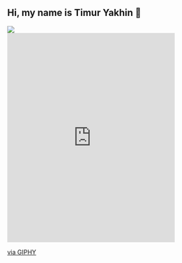 ## Hi, my name is Timur Yakhin 👋
<div>
  <img src='https://giphy.com/embed/VbnUQpnihPSIgIXuZv'>
</div>
<iframe src="https://giphy.com/embed/VbnUQpnihPSIgIXuZv" width="384" height="480" style="" frameBorder="0" class="giphy-embed" allowFullScreen></iframe><p><a href="https://giphy.com/gifs/computer-cat-wearing-glasses-VbnUQpnihPSIgIXuZv">via GIPHY</a></p>
<!--
**Monotekkk/Monotekkk** is a ✨ _special_ ✨ repository because its `README.md` (this file) appears on your GitHub profile.

Here are some ideas to get you started:

- 🔭 I’m currently working on ...
- 🌱 I’m currently learning ...
- 👯 I’m looking to collaborate on ...
- 🤔 I’m looking for help with ...
- 💬 Ask me about ...
- 📫 How to reach me: ...
- 😄 Pronouns: ...
- ⚡ Fun fact: ...
-->
